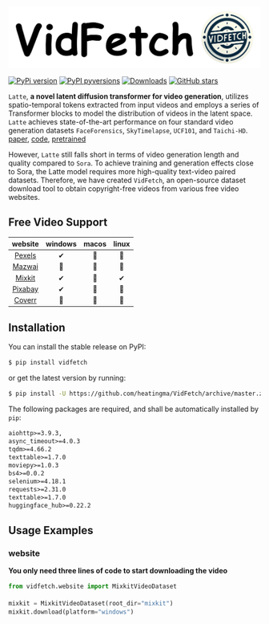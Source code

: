 <div align="center">
<img src="static/logo-2.png" alt="logo" width="750"/>
</div>

[![PyPi version](https://badgen.net/pypi/v/vidfetch/)](https://pypi.org/pypi/vidfetch/) [![PyPI pyversions](https://img.shields.io/badge/dynamic/json?color=blue&label=python&query=info.requires_python&url=https%3A%2F%2Fpypi.org%2Fpypi%2Fvidfetch%2Fjson)](https://pypi.python.org/pypi/vidfetch/) [![Downloads](https://static.pepy.tech/badge/vidfetch)](https://pepy.tech/project/vidfetch) [![GitHub stars](https://img.shields.io/github/stars/heatingma/VidFetch.svg?style=social&label=Star&maxAge=8640)](https://GitHub.com/heatingma/VidFetch/stargazers/) 

``Latte``, **a novel latent diffusion transformer for video generation**, utilizes spatio-temporal tokens extracted from input videos and employs a series of Transformer blocks to model the distribution of videos in the latent space. ``Latte`` achieves state-of-the-art performance on four standard video generation datasets ``FaceForensics``, ``SkyTimelapse``, ``UCF101``, and ``Taichi-HD``. [paper](https://arxiv.org/pdf/2401.03048v1.pdf), [code](https://github.com/Vchitect/Latte?tab=readme-ov-file), [pretrained](https://huggingface.co/maxin-cn/Latte)


However, ``Latte`` still falls short in terms of video generation length and quality compared to ``Sora``. To achieve training and generation effects close to Sora, the Latte model requires more high-quality text-video paired datasets. Therefore, we have created ``VidFetch``, an open-source dataset download tool to obtain copyright-free videos from various free video websites.


## Free Video Support

| website | windows | macos | linux |
| :-----: | :-----: | :---: | :---: |
| [Pexels](https://www.pexels.com) | ✔ | 📆 | 📆 |
| [Mazwai](https://mazwai.com/stock-video-footage) | 📆 | 📆 | 📆 |
| [Mixkit](https://mixkit.co/free-stock-video) | ✔ | 📆 | ✔ |
| [Pixabay](https://pixabay.com/videos/search/?order=ec) | ✔ | 📆 | 📆 |
| [Coverr](https://coverr.co/stock-video-footage) | 📆 | 📆 | 📆 |

## Installation

You can install the stable release on PyPI:

```bash
$ pip install vidfetch
```

or get the latest version by running:

```bash
$ pip install -U https://github.com/heatingma/VidFetch/archive/master.zip # with --user for user install (no root)
```

The following packages are required, and shall be automatically installed by ``pip``:

```
aiohttp>=3.9.3,
async_timeout>=4.0.3
tqdm>=4.66.2
texttable>=1.7.0
moviepy>=1.0.3
bs4>=0.0.2
selenium>=4.18.1
requests>=2.31.0
texttable>=1.7.0
huggingface_hub>=0.22.2
```

## Usage Examples

### website

**You only need three lines of code to start downloading the video**
```python
from vidfetch.website import MixkitVideoDataset

mixkit = MixkitVideoDataset(root_dir="mixkit")
mixkit.download(platform="windows")
```
